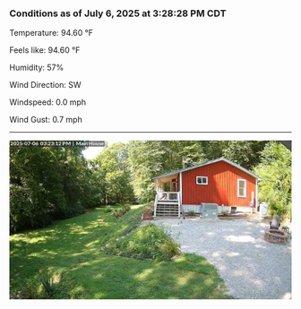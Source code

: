 ### Conditions as of July 6, 2025 at 3:28:28 PM CDT 

Temperature: 94.60 &deg;F

Feels like: 94.60 &deg;F

Humidity: 57%

Wind Direction: SW

Windspeed: 0.0 mph

Wind Gust: 0.7 mph

---

<img src="./images/latest.jpeg"/>

